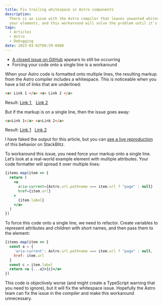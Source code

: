```yaml
---
title: Fix trailing whitespace in Astro components
description:
  There is an issue with the Astro compiler that leaves unwanted whitespace in
  your elements, and this workaround will solve the problem until it's resolved
tags:
  - Articles
  - Astro
  - Debugging
date: 2023-03-02T06:59-0400
---
```


- [A closed issue on GitHub](https://github.com/withastro/astro/issues/5737)
  appears to still be occurring
- Forcing your code onto a single line is a workaround

When your Astro code is formatted onto multiple lines, the resulting markup from
the Astro compiler includes a whitespace. This is noticeable when you have a
list of links that are underlined:

```html
<a> Link 1 </a> <a> Link 2 </a>
```

<!-- Underline in markdown -->

Result: <ins>Link 1 </ins>&nbsp;&nbsp;&nbsp;<ins>Link 2</ins>

But if the markup is on a single line, then the issue goes away:

```html
<a>Link 1</a> <a>Link 2</a>
```

Result: <ins>Link 1</ins>&nbsp;&nbsp;&nbsp;<ins>Link 2</ins>

I have faked the output for this article, but you can
[see a live reproduction](https://stackblitz.com/edit/github-wg8oqd?file=src/pages/index.astro)
of this behavior on StackBlitz.

To workaround this issue, you need force your markup onto a single line. Let’s
look at a real-world example element with multiple attributes. Your code
formatter will spread it over multiple lines:

```jsx
{items.map(item => {
  return (
    <a
      aria-current={Astro.url.pathname === item.url ? "page" : null}
      href={item.url}
    >
      {item.label}
    </a>
  )
})
```

To force this code onto a single line, we need to refactor. Create variables to
represent attributes and children with short names, and then pass them to the
element:

```jsx
{items.map(item => {
  const a = {
    'aria-current': Astro.url.pathname === item.url ? "page" : null,
    href: item.url
  }
  const c = item.label
  return <a {...a}>{c}</a>
})
```

This code is objectively worse (and might create a TypeScript warning that you
need to ignore), but it will fix the whitespace issue. Hopefully the Astro team
can fix the issue in the compiler and make this workaround unnecessary.
